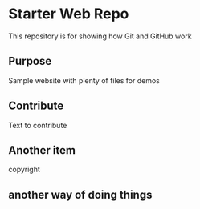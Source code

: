 # Starter Web Repo

This repository is for showing how Git and GitHub work

## Purpose

Sample website with plenty of files for demos

## Contribute

Text to contribute

## Another item

copyright

## another way of doing things
